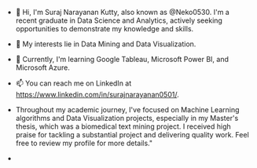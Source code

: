 -  👋 Hi, I'm Suraj Narayanan Kutty, also known as @Neko0530. I'm a recent graduate in Data Science and Analytics, actively seeking opportunities to demonstrate my knowledge and skills.
-  🧐 My interests lie in Data Mining and Data Visualization.
-  🌱 Currently, I'm learning Google Tableau, Microsoft Power BI, and Microsoft Azure.
-  📫 You can reach me on LinkedIn at https://www.linkedin.com/in/surajnarayanan0501/.
-   Throughout my academic journey, I've focused on Machine Learning algorithms and Data Visualization projects, especially in my Master's thesis, which was a biomedical text mining project. I received high praise for tackling a substantial project and delivering quality work. Feel free to review my profile for more details."

- 
<!---
Neko0530/Neko0530 is a ✨ special ✨ repository because its `README.md` (this file) appears on your GitHub profile.
You can click the Preview link to take a look at your changes.
--->

